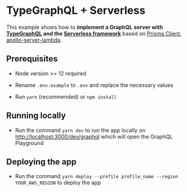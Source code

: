 # TypeGraphQL + Serverless

This example shows how to **implement a GraphQL server with [TypeGraphQL](https://typegraphql.com/docs/prisma.html) and the [Serverless framework](https://www.serverless.com/)** based on [Prisma Client](https://www.prisma.io/docs/concepts/components/prisma-client), [apollo-server-lambda](https://www.apollographql.com/docs/apollo-server).

## Prerequisites

- Node version >= 12 required

- Rename `.env.example` to `.env` and replace the necessary values

- Run `yarn` (recommended) or `npm install`

## Running locally

- Run the command `yarn dev` to run the app locally on [http://localhost:3000/dev/graphql](http://localhost:3000/dev/graphql) which will open the GraphQL Playground

## Deploying the app

- Run the command `yarn deploy --profile profile_name --region YOUR_AWS_REGION` to deploy the app
